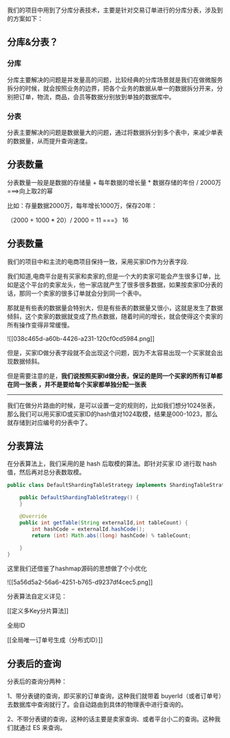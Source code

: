 我们的项目中用到了分库分表技术，主要是针对交易订单进行的分库分表，涉及到的方案如下：



## 分库&分表？
### 分库


分库主要解决的问题是并发量高的问题，比较经典的分库场景就是我们在做微服务拆分的时候，就会按照业务的边界，把各个业务的数据从单一的数据拆分开来，分别把订单，物流，商品，会员等数据分别放到单独的数据库中。



### 分表
分表主要解决的问题是数据量大的问题，通过将数据拆分到多个表中，来减少单表的数据量，从而提升查询速度。



## 分表数量
分表数量一般是是数据的存储量 + 每年数据的增长量 * 数据存储的年份 / 2000万 ===>向上取2的幂



比如：存量数据2000万，每年增长1000万，保存20年：

（2000 + 1000 * 20）/ 2000 = 11 ===》 16



## 分表数量
我们的项目中和主流的电商项目保持一致，采用买家ID作为分表字段.



我们知道,电商平台是有买家和卖家的,但是一个大的卖家可能会产生很多订单，比如是这个平台的卖家龙头，他一家店就产生了很多很多数据，如果按卖家ID分表的话，那同一个卖家的很多订单就会分到同一个表中。



那就是有些表的数据量会特别大，但是有些表的数据量又很小，这就是发生了数据倾斜，这个卖家的数据就变成了热点数据，随着时间的增长，就会使得这个卖家的所有操作变得非常缓慢。



![[038c465d-a60b-4426-a231-120cf0cd5984.png]]



但是，买家ID做分表字段就不会出现这个问题，因为不太容易出现一个买家就会出现数据倾斜。



但是需要注意的是，**我们说按照买家Id做分表，保证的是同一个买家的所有订单都在同一张表 ，并不是要给每个买家都单独分配一张表**

****

我们在做分片路由的时候，是可以设置一定的规则的，比如我们想分1024张表，那么我们可以用买家ID或买家ID的hash值对1024取模，结果是000-1023，那么就存储到对应编号的分表中了。

## 分表算法
在分表算法上，我们采用的是 hash 后取模的算法。即针对买家 ID 进行取 hash 值，然后再对总分表数取模。

```java
public class DefaultShardingTableStrategy implements ShardingTableStrategy {

    public DefaultShardingTableStrategy() {
    }

    @Override
    public int getTable(String externalId,int tableCount) {
        int hashCode = externalId.hashCode();
        return (int) Math.abs((long) hashCode) % tableCount;
		
    }
}
```

这里我们还借鉴了hashmap源码的思想做了个小优化

![[5a56d5a2-56a6-4251-b765-d9237df4cec5.png]]



分表算法自定义详见：

[[定义多Key分片算法]]


全局ID

[[全局唯一订单号生成（分布式ID）]]


## 分表后的查询
分表后的查询分两种：

1、带分表键的查询，即买家的订单查询，这种我们就带着 buyerId（或者订单号）去数据库中查询就行了。会自动路由到具体的物理表中进行查询的。

2、不带分表键的查询，这种的话主要是卖家查询、或者平台小二的查询。这种我们就通过 ES 来查询。

